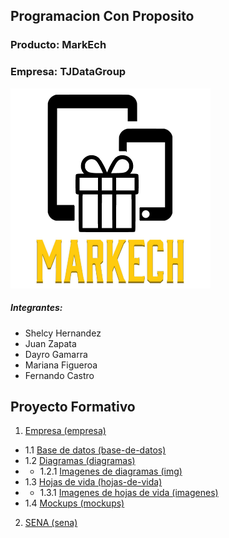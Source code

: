 ## Programacion Con Proposito
### Producto: MarkEch
### Empresa: TJDataGroup
![Logotipo](proyecto-formativo/empresa/logotipo.png)
##### Integrantes:
- Shelcy Hernandez
- Juan Zapata
- Dayro Gamarra
- Mariana Figueroa
- Fernando Castro


## Proyecto Formativo
1. [Empresa (empresa)](https://github.com/CarsOk/tjdatagroup/tree/develop/proyecto-formativo/empresa)
- 1.1 [Base de datos (base-de-datos)](https://github.com/CarsOk/tjdatagroup/tree/develop/proyecto-formativo/empresa/base-de-datos)
- 1.2 [Diagramas (diagramas)](https://github.com/CarsOk/tjdatagroup/tree/develop/proyecto-formativo/empresa/diagramas)
- - 1.2.1 [Imagenes de diagramas (img)](https://github.com/CarsOk/tjdatagroup/tree/develop/proyecto-formativo/empresa/diagramas/img)
- 1.3 [Hojas de vida (hojas-de-vida)](https://github.com/CarsOk/tjdatagroup/tree/develop/proyecto-formativo/empresa/hojas-de-vida)
- - 1.3.1 [Imagenes de hojas de vida (imagenes)](https://github.com/CarsOk/tjdatagroup/tree/develop/proyecto-formativo/empresa/hojas-de-vida)
- 1.4 [Mockups (mockups)](https://github.com/CarsOk/tjdatagroup/tree/develop/proyecto-formativo/empresa/mockups)
2. [SENA (sena)](https://github.com/CarsOk/tjdatagroup/tree/develop/proyecto-formativo/sena)
